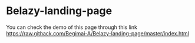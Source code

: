 
# Belazy-landing-page
You can check the demo of this page through this link https://raw.githack.com/Begimai-A/Belazy-landing-page/master/index.html
